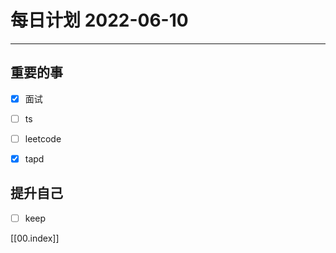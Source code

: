 #  每日计划 2022-06-10
---
## 重要的事
- [x]  面试
- [ ]  ts
- [ ]  leetcode
- [x] tapd



## 提升自己
- [ ]  keep
  



[[00.index]]








